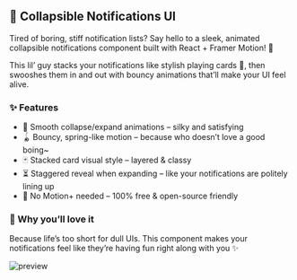 ## 📩 Collapsible Notifications UI

Tired of boring, stiff notification lists? Say hello to a sleek, animated collapsible notifications component built with React + Framer Motion! 🎉

This lil’ guy stacks your notifications like stylish playing cards 🎴, then swooshes them in and out with bouncy animations that’ll make your UI feel alive.

### ✨ Features

- 🎢 Smooth collapse/expand animations – silky and satisfying
- 🪀 Bouncy, spring-like motion – because who doesn’t love a good boing~
- 🃏 Stacked card visual style – layered & classy
- ⏳ Staggered reveal when expanding – like your notifications are politely lining up
- 💸 No Motion+ needed – 100% free & open-source friendly

### 🚀 Why you’ll love it

Because life’s too short for dull UIs. This component makes your notifications feel like they’re having fun right along with you ✨

![preview](https://github.com/user-attachments/assets/0edb685e-46fa-4bfd-99d4-166a21dd0ccf)
